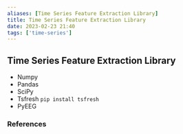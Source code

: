 ```yaml
---
aliases: [Time Series Feature Extraction Library]
title: Time Series Feature Extraction Library
date: 2023-02-23 21:40
tags: ['time-series']
---
```


## Time Series Feature Extraction Library

- Numpy
- Pandas
- SciPy
- Tsfresh `pip install tsfresh`
- PyEEG

### References
